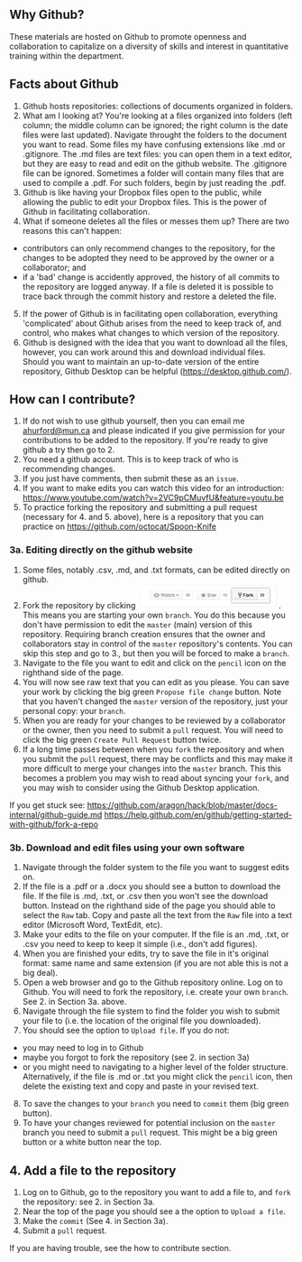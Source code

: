 ## Why Github?
These materials are hosted on Github to promote openness and collaboration to capitalize on a diversity of skills and interest in quantitative training within the department.

## Facts about Github
1. Github hosts repositories: collections of documents organized in folders.
2. What am I looking at? You're looking at a files organized into folders (left column; the middle column can be ignored; the right column is the date files were last updated). Navigate throught the folders to the document you want to read. Some files my have confusing extensions like .md or .gitignore. The .md files are text files: you can open them in a text editor, but they are easy to read and edit on the github website. The .gitignore file can be ignored. Sometimes a folder will contain many files that are used to compile a .pdf. For such folders, begin by just reading the .pdf.
3. Github is like having your Dropbox files open to the public, while allowing the public to edit your Dropbox files. This is the power of Github in facilitating collaboration.
4. What if someone deletes all the files or messes them up? There are two reasons this can't happen:
  - contributors can only recommend changes to the repository, for the changes to be adopted they need to be approved by the owner or a collaborator; and
  - if a 'bad' change is accidently approved, the history of all commits to the repository are logged anyway. If a file is deleted it is possible to trace back through the commit history and restore a deleted the file.
5. If the power of Github is in facilitating open collaboration, everything 'complicated' about Github arises from the need to keep track of, and control, who makes what changes to which version of the repository. 
6. Github is designed with the idea that you want to download all the files, however, you can work around this and download individual files. Should you want to maintain an up-to-date version of the entire repository, Github Desktop can be helpful (https://desktop.github.com/).


## How can I contribute?
1. If do not wish to use github yourself, then you can email me ahurford@mun.ca and please indicated if you give permission for your contributions to be added to the repository. If you're ready to give github a try then go to 2.
2. You need a github account. This is to keep track of who is recommending changes.
3. If you just have comments, then submit these as an `issue`.
4. If you want to make edits you can watch this video for an introduction: https://www.youtube.com/watch?v=2VC9pCMuvfU&feature=youtu.be
5. To practice forking the repository and submitting a pull request (necessary for 4. and 5. above), here is a repository that you can practice on https://github.com/octocat/Spoon-Knife
  
### 3a. Editing directly on the github website
1. Some files, notably .csv, .md, and .txt formats, can be edited directly on github.
2. Fork the repository by clicking <img src="images/Fork.png" width="250">. This means you are starting your own `branch`. You do this because you don't have permission to edit the `master` (main) version of this repository. Requiring branch creation ensures that the owner and collaborators stay in control of the `master` repository's contents. You can skip this step and go to 3., but then you will be forced to make a `branch`.
3. Navigate to the file you want to edit and click on the `pencil` icon on the righthand side of the page.
4. You will now see raw text that you can edit as you please. You can save your work by clicking the big green `Propose file change` button. Note that you haven't changed the `master` version of the repository, just your personal copy: your `branch`.
5. When you are ready for your changes to be reviewed by a collaborator or the owner, then you need to submit a `pull` request.  You will  need to click the big green `Create Pull Request` button twice. 
6. If a long time passes between when you `fork` the repository and when you submit the `pull` request, there may be conflicts and this may make it more difficult to merge your changes into the `master` branch. This this becomes a problem you may wish to read about syncing your `fork`, and you may wish to consider using the Github Desktop application.

If you get stuck see:
https://github.com/aragon/hack/blob/master/docs-internal/github-guide.md
https://help.github.com/en/github/getting-started-with-github/fork-a-repo

### 3b. Download and edit files using your own software
1. Navigate through the folder system to the file you want to suggest edits on.
2. If the file is a .pdf or a .docx you should see a button to download the file. If the file is .md, .txt, or .csv then you won't see the download button. Instead on the righthand side of the page you should able to select the `Raw` tab. Copy and paste all the text from the `Raw` file into a text editor (Microsoft Word, TextEdit, etc).
3. Make your edits to the file on your computer. If the file is an .md, .txt, or .csv you need to keep to keep it simple (i.e., don't add figures).
4. When you are finished your edits, try to save the file in it's original format: same name and same extension (if you are not able this is not a big deal).
5. Open a web browser and go to the Github repository online. Log on to Github. You will need to fork the repository, i.e. create your own `branch`. See 2. in Section 3a. above.
6. Navigate through the file system to find the folder you wish to submit your file to (i.e. the location of the original file you downloaded).
7. You should see the option to `Upload file`. If you do not:
 - you may need to log in to Github
 - maybe you forgot to fork the repository (see 2. in section 3a)
 - or you might need to navigating to a higher level of the folder structure.
Alternatively, if the file is .md or .txt you might click the `pencil` icon, then delete the existing text and copy and paste in your revised text.
8. To save the changes to your `branch` you need to `commit` them (big green button).
9. To have your changes reviewed for potential inclusion on the `master` branch you need to submit a `pull` request. This might be a big green button or a white button near the top.

## 4. Add a file to the repository
1. Log on to Github, go to the repository you want to add a file to, and `fork` the repository: see 2. in Section 3a.
2. Near the top of the page you should see a the option to `Upload a file`. 
3. Make the `commit` (See 4. in Section 3a).
4. Submit a `pull` request.

If you are having trouble, see the how to contribute section.
